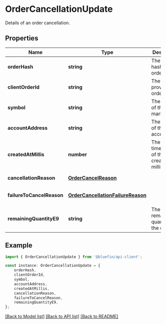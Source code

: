# OrderCancellationUpdate

Details of an order cancellation.

## Properties

Name | Type | Description | Notes
------------ | ------------- | ------------- | -------------
**orderHash** | **string** | The unique hash of the order. | [default to undefined]
**clientOrderId** | **string** | The client-provided order ID. | [optional] [default to undefined]
**symbol** | **string** | The symbol of the market. | [default to undefined]
**accountAddress** | **string** | The address of the account. | [default to undefined]
**createdAtMillis** | **number** | The timestamp of the order creation in milliseconds. | [default to undefined]
**cancellationReason** | [**OrderCancelReason**](OrderCancelReason.md) |  | [default to undefined]
**failureToCancelReason** | [**OrderCancellationFailureReason**](OrderCancellationFailureReason.md) |  | [optional] [default to undefined]
**remainingQuantityE9** | **string** | The remaining quantity of the order. | [default to undefined]

## Example

```typescript
import { OrderCancellationUpdate } from '@bluefin/api-client';

const instance: OrderCancellationUpdate = {
    orderHash,
    clientOrderId,
    symbol,
    accountAddress,
    createdAtMillis,
    cancellationReason,
    failureToCancelReason,
    remainingQuantityE9,
};
```

[[Back to Model list]](../README.md#documentation-for-models) [[Back to API list]](../README.md#documentation-for-api-endpoints) [[Back to README]](../README.md)
